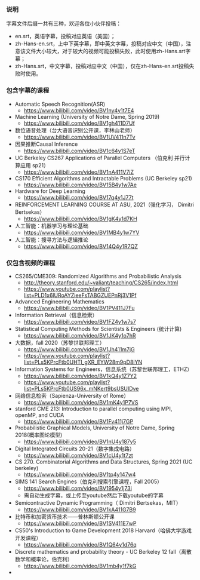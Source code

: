 ### 说明

字幕文件后缀一共有三种，欢迎各位小伙伴投稿：

- en.srt，英语字幕，投稿对应英语（美国）；
- zh-Hans-en.srt，上中下英字幕，即中英文字幕，投稿对应中文（中国），注意该文件大小较大，对于较大的视频可能投稿失败，此时使用zh-Hans.srt字幕；
- zh-Hans.srt，中文字幕，投稿对应中文（中国），仅在zh-Hans-en.srt投稿失败时使用。



### 包含字幕的课程

- Automatic Speech Recognition(ASR)
  - https://www.bilibili.com/video/BV1ny4y1t7E4
- Machine Learning (University of Notre Dame, Spring 2019)
  - https://www.bilibili.com/video/BV1gh411D7Uf
- 数位语音处理（台大语音识别公开课，李林山老师）
  - https://www.bilibili.com/video/BV1UV411n7Tv
- 因果推断Causal Inference
  - https://www.bilibili.com/video/BV1c64y1S7eT
- UC Berkeley CS267 Applications of Parallel Computers （伯克利 并行计算应用 sp21）
  - https://www.bilibili.com/video/BV1nA411V7iZ
- CS170 Efficient Algorithms and Intractable Problems (UC Berkeley sp21)
  - https://www.bilibili.com/video/BV15B4y1w7Ae
- Hardware for Deep Learning
  - https://www.bilibili.com/video/BV17q4y1J77t
- REINFORCEMENT LEARNING COURSE AT ASU, 2021（强化学习， Dimitri Bertsekas）
  - https://www.bilibili.com/video/BV1gK4y1d7KH
- 人工智能：机器学习与理论基础
  - https://www.bilibili.com/video/BV1MB4y1w7YV
- 人工智能：搜寻方法与逻辑推论
  - https://www.bilibili.com/video/BV14Q4y1R7QZ



### 仅包含视频的课程

- CS265/CME309: Randomized Algorithms and Probabilistic Analysis
  - http://theory.stanford.edu/~valiant/teaching/CS265/index.html
  - https://www.youtube.com/playlist?list=PLD1x6lURoAYZieeFsTABGZUEPnRj3V1Pf
- Advanced Engineering Mathematics
  - https://www.bilibili.com/video/BV1PV411J7Fu
- Information Retrieval（信息检索）
  - https://www.bilibili.com/video/BV1FZ4y1w7s7
- Statistical Computing Methods for Scientists & Engineers (统计计算)
  - https://www.bilibili.com/video/BV1JK4y1o7hR
- 大数据，fall 2020（苏黎世联邦理工）
  - https://www.bilibili.com/video/BV1Jh411m7jG
  - https://www.youtube.com/playlist?list=PLs5KPrcFtb0UHTl_gXR_EYW28m9pD8iYN
- Information Systems for Engineers，信息系统（苏黎世联邦理工，ETHZ）
  - https://www.bilibili.com/video/BV1kQ4y1Z7Y2
  - https://www.youtube.com/playlist?list=PLs5KPrcFtb0US96x_mNKert9bsUSUIDve
- 网络信息检索（Sapienza-University of Rome）
  - https://www.bilibili.com/video/BV1mK4y1P7VS
- stanford CME 213: Introduction to parallel computing using MPI, openMP, and CUDA
  - https://www.bilibili.com/video/BV1Fv411j7GP
- Probabilistic Graphical Models, University of Notre Dame, Spring 2018(概率图论模型)
  - https://www.bilibili.com/video/BV1nU4y187y5
- Digital Integrated Circuits 20-21（数字集成电路）
  - https://www.bilibili.com/video/BV1cU4y1t7zt
- CS 270. Combinatorial Algorithms and Data Structures, Spring 2021 (UC berkeley)
  - https://www.bilibili.com/video/BV1tp4y147w4
- SIMS 141 Search Engines（伯克利搜索引擎课程，Fall 2005）
  - https://www.bilibili.com/video/BV1954y1j73i
  - 需自动生成字幕，或上传至youtube然后下载youtube的字幕
- Semicontractive Dynamic Programming（ Dimitri Bertsekas，MIT）
  - https://www.bilibili.com/video/BV1kA411G7B9
- 比特币和加密货币技术——普林斯顿公开课
  - https://www.bilibili.com/video/BV1SV411E7wP
- CS50's Introduction to Game Development 2018 Harvard（哈佛大学游戏开发课程）
  - https://www.bilibili.com/video/BV1Q64y1d76q
- Discrete mathematics and probability theory - UC Berkeley 12 fall（离散数学和概率论，伯克利）
  - https://www.bilibili.com/video/BV1mb4y1f7kG
- 



